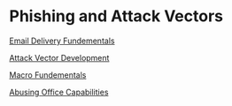 # Phishing and Attack Vectors



[Email Delivery Fundementals](EmailDeliveryFundies.md)

[Attack Vector Development](AttackVectorDevelopment.md)

[Macro Fundementals](MacroFundies.md)

[Abusing Office Capabilities](AbusingOfficeCapabilities.md)

